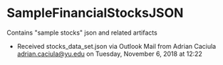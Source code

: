 # SampleFinancialStocksJSON
Contains "sample stocks" json and related artifacts

* Received stocks_data_set.json via Outlook Mail from Adrian Caciula
  <adrian.caciula@yu.edu> on Tuesday, November 6, 2018 at 12:22
